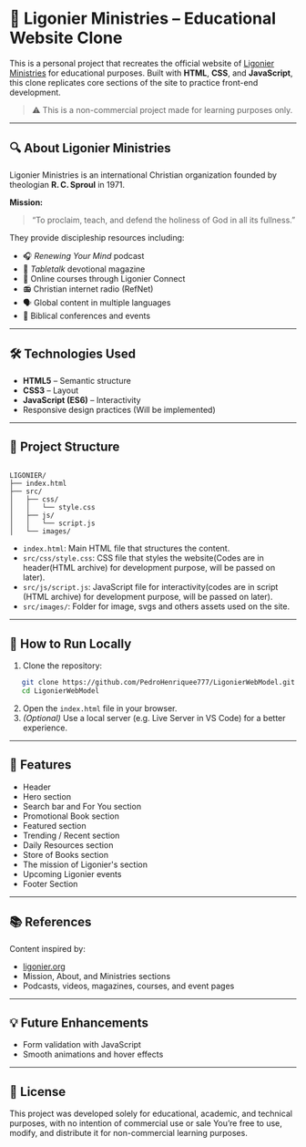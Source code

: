 # 📖 Ligonier Ministries – Educational Website Clone

This is a personal project that recreates the official website of [Ligonier Ministries](https://www.ligonier.org) for educational purposes. Built with **HTML**, **CSS**, and **JavaScript**, this clone replicates core sections of the site to practice front-end development.

> ⚠️ This is a non-commercial project made for learning purposes only.

---

## 🔍 About Ligonier Ministries

Ligonier Ministries is an international Christian organization founded by theologian **R. C. Sproul** in 1971.

**Mission:**  
> “To proclaim, teach, and defend the holiness of God in all its fullness.”

They provide discipleship resources including:
- 🎧 *Renewing Your Mind* podcast
- 📖 *Tabletalk* devotional magazine
- 🧠 Online courses through Ligonier Connect
- 📻 Christian internet radio (RefNet)
- 🗣️ Global content in multiple languages
- 🎤 Biblical conferences and events

---

## 🛠️ Technologies Used

- **HTML5** – Semantic structure
- **CSS3** – Layout
- **JavaScript (ES6)** – Interactivity
- Responsive design practices (Will be implemented)

---

## 📁 Project Structure

```

LIGONIER/
├── index.html
├── src/
│   ├── css/
│   │   └── style.css
│   ├── js/
│   │   └── script.js
│   └── images/

````

- `index.html`: Main HTML file that structures the content.
- `src/css/style.css`: CSS file that styles the website(Codes are in header(HTML archive) for development purpose, will be passed on later).
- `src/js/script.js`: JavaScript file for interactivity(codes are in script (HTML archive) for development purpose, will be passed on later).
- `src/images/`: Folder for image, svgs and others assets used on the site.

---

## 🚀 How to Run Locally

1. Clone the repository:
```bash
   git clone https://github.com/PedroHenriquee777/LigonierWebModel.git
   cd LigonierWebModel
````

2. Open the `index.html` file in your browser.
3. *(Optional)* Use a local server (e.g. Live Server in VS Code) for a better experience.

---

## 🔧 Features

* Header
* Hero section
* Search bar and For You section
* Promotional Book section
* Featured section
* Trending / Recent section
* Daily Resources section
* Store of Books section
* The mission of Ligonier's section
* Upcoming Ligonier events
* Footer Section
  

---

## 📚 References

Content inspired by:

* [ligonier.org](https://www.ligonier.org)
* Mission, About, and Ministries sections
* Podcasts, videos, magazines, courses, and event pages

---

## 💡 Future Enhancements
* Form validation with JavaScript
* Smooth animations and hover effects

---

## 📄 License

This project was developed solely for educational, academic, and technical purposes, with no intention of commercial use or sale
You’re free to use, modify, and distribute it for non-commercial learning purposes.
